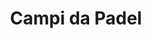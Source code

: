 ---
id: campi-da-padel
parent: /wiki/
permalink: /wiki/campi-da-padel/
image_dir: /images/wiki/
image: campi-da-padel.webp
title: Campi da Padel
description: Work In Progress
---